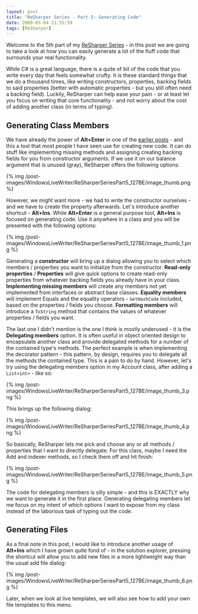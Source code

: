 ```yaml
---
layout: post
title: "ReSharper Series - Part 5: Generating Code"
date: 2009-03-04 21:55:59
tags: [ReSharper]
---
```


Welcome to the 5th part of my [ReSharper Series](/2009/01/10/resharper-series/) - in this post we are going to take a look at how you can easily generate a lot of the fluff code that surrounds your real functionality.
 
While C# is a great language, there is a quite of bit of the code that you write every day that feels somewhat crufty. It is these standard things that we do a thousand times, like writing constructors, properties, backing fields to said properties (better with automatic properties - but you still often need a backing field). Luckily, ReSharper can help ease your pain - or at least let you focus on writing that core functionality - and not worry about the cost of adding another class (in terms of typing).
 
## Generating Class Members
 
We have already the power of **Alt+Enter** in one of the [earlier posts](/2009/01/21/resharper-series-part-1-the-power-of-alt-enter/) - and this a tool that most people I have seen use for creating new code. It can do stuff like implementing missing methods and assigning creating backing fields for you from constructor arguments. If we use it on our balance argument that is unused (gray), ReSharper offers the following options:
 
{% img /post-images/WindowsLiveWriter/ReSharperSeriesPart5_127BE/image_thumb.png %} 
 
However, we might want more - we had to write the constructor ourselves - and we have to create the property afterwards. Let's introduce another shortcut - **Alt+Ins**. While **Alt+Enter** is a general purpose tool, **Alt+Ins** is focused on generating code. Use it anywhere in a class and you will be presented with the following options:
 
{% img /post-images/WindowsLiveWriter/ReSharperSeriesPart5_127BE/image_thumb_1.png %} 
 
Generating a **constructor** will bring up a dialog allowing you to select which members / properties you want to initialize from the constructor. **Read-only properties** / **Properties** will give quick options to create read-only properties from whatever backing fields you already have in your class. **Implementing missing members** will create any members not yet implemented from interfaces or abstract base classes. **Equality members** will implement Equals and the equality operators - `GetHashCode` included, based on the properties / fields you choose. **Formatting members** will introduce a `ToString` method that contains the values of whatever properties / fields you want.
 
The last one I didn't mention is the one I think is mostly underused - it is the **Delegating members** option. It is often useful in object oriented design to encapsulate another class and provide delegated methods for a number of the contained type's methods. The perfect example is when implementing the decorator pattern - this pattern, by design, requires you to delegate all the methods the contained type. This is a pain to do by hand. However, let's try using the delegating members option in my Account class, after adding a `List<int>` - like so:
 
{% img /post-images/WindowsLiveWriter/ReSharperSeriesPart5_127BE/image_thumb_3.png %} 
 
This brings up the following dialog:
 
{% img /post-images/WindowsLiveWriter/ReSharperSeriesPart5_127BE/image_thumb_4.png %} 
 
So basically, ReSharper lets me pick and choose any or all methods / properties that I want to directly delegate. For this class, maybe I need the Add and indexer methods, so I check them off and hit finish:
 
{% img /post-images/WindowsLiveWriter/ReSharperSeriesPart5_127BE/image_thumb_5.png %} 
 
The code for delegating members is silly simple - and this is EXACTLY why we want to generate it in the first place. Generating delegating members let me focus on my intent of which options I want to expose from my class instead of the laborious task of typing out the code.
 
## Generating Files
 
As a final note in this post, I would like to introduce another usage of **Alt+Ins** which I have grown quite fond of - in the solution explorer, pressing the shortcut will allow you to add new files in a more lightweight way than the usual add file dialog:
 
{% img /post-images/WindowsLiveWriter/ReSharperSeriesPart5_127BE/image_thumb_6.png %} 
 
Later, when we look at live templates, we will also see how to add your own file templates to this menu.
